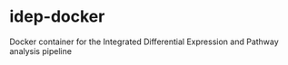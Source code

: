 # idep-docker
Docker container for the Integrated Differential Expression and Pathway analysis pipeline

